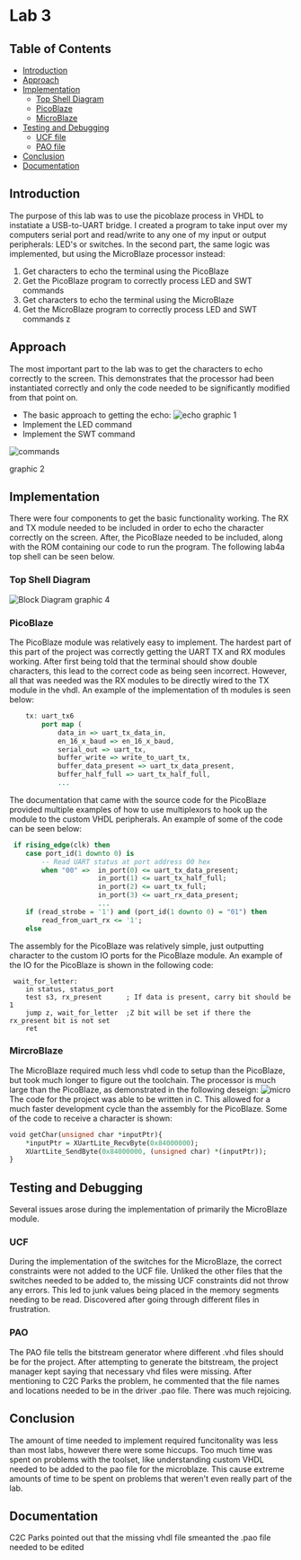 # Lab 3 #
## Table of Contents ##
- [Introduction](#introduction)
- [Approach](#approach)
- [Implementation](#implementation)
    - [Top Shell Diagram](#top-shell-diagram)
    - [PicoBlaze](#picoblaze)
    - [MicroBlaze](#microbloaze)
- [Testing and Debugging](#testing-and-debugging)
    - [UCF file](#ucf)
    - [PAO file](#pao)
- [Conclusion](#conclusion)
- [Documentation](#documentation)


## Introduction ##
The purpose of this lab was to use the picoblaze process in VHDL to instatiate a USB-to-UART bridge.  I created a program to take input over my computers serial port and read/write to any one of my input or output peripherals: LED's or switches.  In the second part, the same logic was implemented, but using the MicroBlaze processor instead:

 1. Get characters to echo the terminal using the PicoBlaze
 2. Get the PicoBlaze program to correctly process LED and SWT commands 
 3. Get characters to echo the terminal using the MicroBlaze
 4. Get the MicroBlaze program to correctly process LED and SWT commands 
z
## Approach ##
The most important part to the lab was to get the characters to echo correctly to the screen.  This demonstrates that the processor had been instantiated correctly and only the code needed to be significantly modified from that point on.

 - The basic approach to getting the echo:
![echo](images/basic_ex.png)
graphic 1
 - Implement the LED command
 - Implement the SWT command

![commands](images/command_ex.jpg)

graphic 2

## Implementation ##
There were four components to get the basic functionality working.  The RX and TX module needed to be included in order to echo the character correctly on the screen.  After, the PicoBlaze needed to be included, along with the ROM containing our code to run the program.  The following lab4a top shell can be seen below.
### Top Shell Diagram ###
![Block Diagram](images/BlockDiagram.png)
graphic 4
### PicoBlaze ###
The PicoBlaze module was relatively easy to implement.  The hardest part of this part of the project was correctly getting the UART TX and RX modules working.  After first being told that the terminal should show double characters, this lead to the correct code as being seen incorrect.  However, all that was needed was the RX modules to be directly wired to the TX module in the vhdl.  An example of the implementation of th modules is seen below:
```vhdl
	tx: uart_tx6
		port map ( 
			data_in => uart_tx_data_in,
			en_16_x_baud => en_16_x_baud,  
			serial_out => uart_tx,			
			buffer_write => write_to_uart_tx,
			buffer_data_present => uart_tx_data_present,
			buffer_half_full => uart_tx_half_full,
			...
```
The documentation that came with the source code for the PicoBlaze provided multiple examples of how to use multiplexors to hook up the module to the custom VHDL peripherals.  An example of some of the code can be seen below:
```vhdl
 if rising_edge(clk) then
    case port_id(1 downto 0) is
        -- Read UART status at port address 00 hex
        when "00" =>  in_port(0) <= uart_tx_data_present;
                      in_port(1) <= uart_tx_half_full;
                      in_port(2) <= uart_tx_full; 
                      in_port(3) <= uart_rx_data_present;
                      ...
    if (read_strobe = '1') and (port_id(1 downto 0) = "01") then
        read_from_uart_rx <= '1';
    else
```
The assembly for the PicoBlaze was relatively simple, just outputting character to the custom IO ports for the PicoBlaze module.  An example of the IO for the PicoBlaze is shown in the following code:
```
 wait_for_letter:
 	in status, status_port
 	test s3, rx_present      ; If data is present, carry bit should be 1
 	jump z, wait_for_letter  ;Z bit will be set if there the rx_present bit is not set
 	ret
```
### MircroBlaze ###
The MicroBlaze required much less vhdl code to setup than the PicoBlaze, but took much longer to figure out the toolchain.  The processor is much large than the PicoBlaze, as demonstrated in the following deseign:
![micro](images/micro.png)
The code for the project was able to be written in C.  This allowed for a much faster development cycle than the assembly for the PicoBlaze.  Some of the code to receive a character is shown:
```vhdl
void getChar(unsigned char *inputPtr){
	*inputPtr = XUartLite_RecvByte(0x84000000);
	XUartLite_SendByte(0x84000000, (unsigned char) *(inputPtr));
}
```
## Testing and Debugging ###
Several issues arose during the implementation of primarily the MicroBlaze module.
### UCF ###
During the implementation of the switches for the MicroBlaze, the correct constraints were not added to the UCF file.  Unliked the other files that the switches needed to be added to, the missing UCF constraints did not throw any errors.  This led to junk values being placed in the memory segments needing to be read.  Discovered after going through different files in frustration.
### PAO ###
The PAO file tells the bitstream generator where different .vhd files should be for the project.  After attempting to generate the bitstream, the project manager kept saying that necessary vhd files were missing.  After mentioning to C2C Parks the problem, he commented that the file names and locations needed to be in the driver .pao file.  There was much rejoicing.
## Conclusion ##
The amount of time needed to implement required funcitonality was less than most labs, however there were some hiccups.  Too much time was spent on problems with the toolset, like understanding custom VHDL needed to be added to the pao file for the microblaze.  This cause extreme amounts of time to be spent on problems that weren't even really part of the lab.
## Documentation ##
C2C Parks pointed out that the missing vhdl file smeanted the .pao file needed to be edited